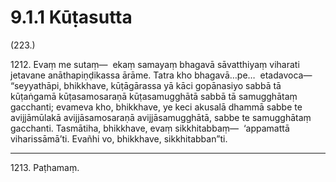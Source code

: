 

# 9.1.1 Kūṭasutta




(223.)

1212\. Evaṃ me sutaṃ—  ekaṃ samayaṃ bhagavā sāvatthiyaṃ viharati jetavane anāthapiṇḍikassa ārāme. Tatra kho bhagavā…pe…  etadavoca—  “seyyathāpi, bhikkhave, kūṭāgārassa yā kāci gopānasiyo sabbā tā kūṭaṅgamā kūṭasamosaraṇā kūṭasamugghātā sabbā tā samugghātaṃ gacchanti; evameva kho, bhikkhave, ye keci akusalā dhammā sabbe te avijjāmūlakā avijjāsamosaraṇā avijjāsamugghātā, sabbe te samugghātaṃ gacchanti. Tasmātiha, bhikkhave, evaṃ sikkhitabbaṃ—  ‘appamattā viharissāmā’ti. Evañhi vo, bhikkhave, sikkhitabban”ti.

---

1213\. Paṭhamaṃ.





